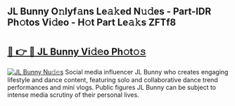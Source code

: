 ## JL Bunny O𝚗lyf𝚊ns Le𝚊𝚔ed N𝚞𝚍es - Part-IDR Ph𝚘tos Vi𝚍eo - H𝚘t Part Le𝚊𝚔s ZFTf8

# <h2><a href="http://hf5wvt.feru.top/?c=JL+Bunny">🔗 👉 🔴 JL Bunny Vi𝚍𝚎o Ph𝚘t𝚘𝚜</a></h2>

[![JL Bunny Nu𝚍𝚎s](https://i.imgur.com/0TWrTi3.gif)](http://hf5wvt.feru.top/?c=JL+Bunny)
Social media influencer JL Bunny who creates engaging lifestyle and dance content, featuring solo and collaborative dance trend performances and mini vlogs. Public figures JL Bunny can be subject to intense media scrutiny of their personal lives. 
